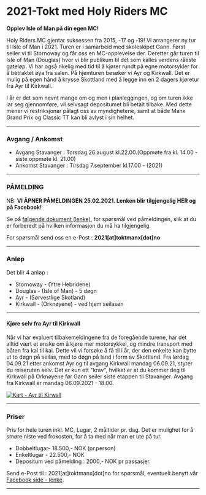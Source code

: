 # 2021-Tokt med Holy Riders MC

**Opplev Isle of Man på din egen MC!**

Holy Riders MC gjentar suksessen fra 2015, -17 og -19! Vi arrangerer ny tur til Isle of Man i 2021. Turen er i samarbeid med skoleskipet Gann. Først seiler vi til Stornoway og får oss en MC-opplevelse der. Deretter går turen til Isle of Man (Douglas) hvor vi blir publikum til det som kalles verdens råeste gateløp. Vi har også rikelig med tid til å kjører rundt på egne motorsykler for å betraktet øya fra salen. På hjemturen besøker vi Ayr og Kirkwall. Det er mulig på egen hånd å krysse Skottland med å legge inn en 2 dagers kjøretur fra Ayr til Kirkwall.

I år er det som nevnt mange om og men i planleggingen, og om turen ikke lar seg gjennomføre, vil selvsagt depositumet bli betalt tilbake. Med dette mener vi restriksjonar pålagt oss av myndighetene, samt at både Manx Grand Prix og Classic TT kan bli avlyst i sin helhet.

---

### Avgang / Ankomst
- Avgang Stavanger : Torsdag 26.august kl.22.00.(Oppmøte fra kl. 14.00 - siste oppmøte kl. 21.00)
- Ankomst Stavanger : Tirsdag 7.september kl.17.00 - (2021)

---

### PÅMELDING

NB: **VI ÅPNER PÅMELDINGEN 25.02.2021. Lenken blir tilgjengelig HER og på Facebook!**

Se på [følgende dokument (lenke)](/iom2021-paamelding.pdf), for spørsmål ved påmeldingen, slik at du er forberedt på hvilken informasjon du må ha tilgjengelig.

For spørsmål send oss en e-Post : **2021[at]toktmanx[dot]no**

---

### **Anløp**

Det blir 4 anløp :

- Stornoway - (Ytre Hebridene)
- Douglas - (Isle of Man) - 5 døgn
- Ayr - (Sørvestlige Skotland)
- Kirkwall - (Orknøyene) - ved hjem seilasen

---

#### **Kjøre selv fra Ayr til Kirkwall**

Når vi har evaluert tilbakemeldingene fra de foregående turene, har det alltid vært et ønske om å kjøre mer motorsykkel, og mindre transport med båten fra kai til kai. Dette vil vi forsøke å få til i år, der den enkelte kan bytte ut to døgn på seilas, med to døgn på land i form av Skottland. Fra lørdag 04.09.21 etter ankomst Ayr og til avgang Kirkwall mandag 06.09.21, styrer du reiseruten selv. Det er kun ett "krav", hvilket er at du kommer deg til Kirkwall på Orknøyene før Gann seiler siste etappen til Stavanger. Avgang fra Kirkwall er mandag 06.09.2021 - 18.00.

[<img class="img-responsive" style="max-width: 40%;" src="/img/ayr_kirkwall.png" alt="Kart - Ayr til Kirwall"/>](https://www.google.com/maps/d/edit?mid=11N4Sb97zYOtMACnmGntIFPf06-JwUSEo&usp=sharing)

---

### **Priser**

Pris for hele turen inkl. MC, Lugar, 2 måltider pr. dag. Det er mulighet for å smøre niste ved frokosten, for å ta med når man er ute på tur.

- Dobbeltlugar- 18.500,- NOK (pr.person)
- Enkeltlugar - 22.500,- NOK
- Depositum ved påmelding : 2000,- NOK pr passasjer.

Send e-Post til : 2021[at]toktmanx[dot]no for spørsmål, eventuelt benytt vår [Facebook side - lenke](https://www.facebook.com/gannhrmc/).

---